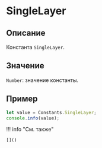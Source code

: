# SingleLayer

## Описание
Константа `SingleLayer`.

## Значение
`Number`: значение константы.

## Пример
```javascript linenums="1"
let value = Constants.SingleLayer;
console.info(value);
```

!!! info "См. также"

    []()

